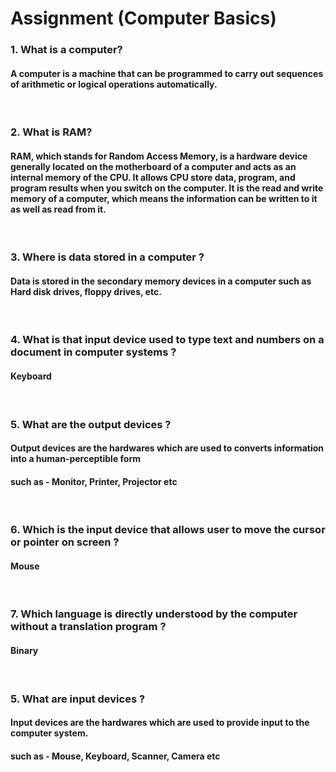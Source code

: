 # Assignment (Computer Basics)

### **1. What is a computer?**

#### A computer is a machine that can be programmed to carry out sequences of arithmetic or logical operations automatically.

<br/>

### **2. What is RAM?**

#### RAM, which stands for Random Access Memory, is a hardware device generally located on the motherboard of a computer and acts as an internal memory of the CPU. It allows CPU store data, program, and program results when you switch on the computer. It is the read and write memory of a computer, which means the information can be written to it as well as read from it.

<br/>

### **3. Where is data stored in a computer ?**

#### Data is stored in the secondary memory devices in a computer such as Hard disk drives, floppy drives, etc.

<br/>

### **4. What is that input device used to type text and numbers on a document in computer systems ?**

#### Keyboard

<br/>

### **5. What are the output devices ?**

#### Output devices are the hardwares which are used to converts information into a human-perceptible form

#### such as - Monitor, Printer, Projector etc

<br/>

### **6. Which is the input device that allows user to move the cursor or pointer on screen ?**

#### Mouse

 <br/>

### **7. Which language is directly understood by the computer without a translation program ?**

#### Binary

<br/>

### **5. What are input devices ?**

#### Input devices are the hardwares which are used to provide input to the computer system.

#### such as - Mouse, Keyboard, Scanner, Camera etc
